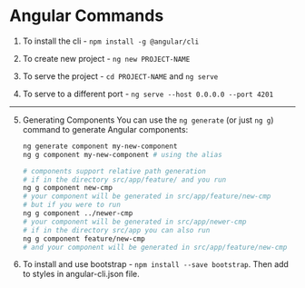 # Angular Commands

1. To install the cli - `npm install -g @angular/cli`

2. To create new project - `ng new PROJECT-NAME`

3. To serve the project - `cd PROJECT-NAME` and `ng serve`

4. To serve to a different port - `ng serve --host 0.0.0.0 --port 4201`
_____________________________

5. Generating Components
    You can use the `ng generate` (or just `ng g`) command to generate Angular components:
    ```bash
    ng generate component my-new-component
    ng g component my-new-component # using the alias

    # components support relative path generation
    # if in the directory src/app/feature/ and you run
    ng g component new-cmp
    # your component will be generated in src/app/feature/new-cmp
    # but if you were to run
    ng g component ../newer-cmp
    # your component will be generated in src/app/newer-cmp
    # if in the directory src/app you can also run
    ng g component feature/new-cmp
    # and your component will be generated in src/app/feature/new-cmp
    ```

6. To install and use bootstrap - `npm install --save bootstrap`. Then add to styles in angular-cli.json file.